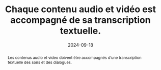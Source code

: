 ---
title: Chaque contenu audio et vidéo est accompagné de sa transcription  textuelle. 
abstract: Les contenus audio et video doivent être accompagnés d’une transcription textuelle des sons et des dialogues.
categories: ["Images et médias"]
agrege: O4116-E027
opquast: '4 116'
indiceebook: '27'
description: "Règle n° 027"
before: "026"
weight: "027"
after: "028"
actif: '1'
layout: rules
date: 2024-09-18
tags: ["Accessibilité"]
objectif: ["Mettre à disposition des utilisateurs une transcription textuelle servant d’alternative.", "Permettre l’indexation et la recherche par le moteur de recherche de l’application de lecture.", "Permettre la traduction par des outils linguistiques."]
Meo: ["Accompagner chaque contenu audio d'une transcription&nbsp;: <ul><li>Soit intégrale (contenant les paroles et une description des sons nécessaires à la compréhension) ; </li><li>Soit synthétique (mais reflétant la totalité de l'information).</li></ul>", "La transcription peut&nbsp;: Figurer dans la page où se trouve le contenu audio ; ou être immédiatement accessible par un lien présent dans la page où se trouve le contenu audio."]
Controle: ["Identifier chaque page comportant un contenu multimédia et, dans le contexte immédiat de chaque contenu audio, s’assurer de la présence d’une transcription ou d’un lien y donnant immédiatement accès."]
epubcheck: false
ace: false
humancheck: true
ReadiumGoToolkit: 
Source: ["Opquast"]
Referentiel: [""]
steps: ["Conception", "Éditorial"]
---